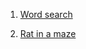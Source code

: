 1. [Word search](https://leetcode.com/problems/word-search/submissions/)

2. [Rat in a maze](https://practice.geeksforgeeks.org/problems/rat-in-a-maze-problem/1#)
